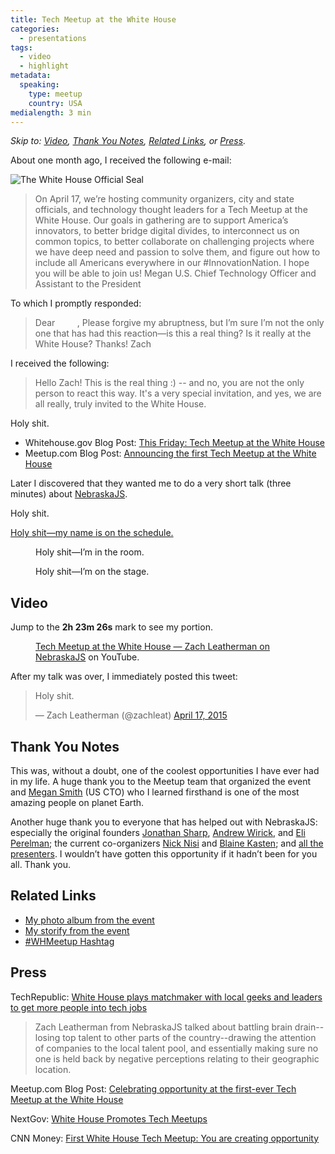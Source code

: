 ```yaml
---
title: Tech Meetup at the White House
categories:
  - presentations
tags:
  - video
  - highlight
metadata:
  speaking:
    type: meetup
    country: USA
medialength: 3 min
---
```


*Skip to: [Video](#video), [Thank You Notes](#thankyou), [Related Links](#related), or [Press](#press).*

About one month ago, I received the following e-mail:

<div class="printed-page">
<img src="/web/img/posts/whmeetup/seal.svg" onerror="this.src='/web/img/posts/whmeetup/seal.png'; this.onerror=null;" alt="The White House Official Seal">

> On April 17, we’re hosting community organizers, city and state officials, and technology thought leaders for a Tech Meetup at the White House. Our goals in gathering are to support America’s innovators, to better bridge digital divides, to interconnect us on common topics, to better collaborate on challenging projects where we have deep need and passion to solve them, and figure out how to include all Americans everywhere in our #InnovationNation.
> I hope you will be able to join us!
> Megan
> U.S. Chief Technology Officer and Assistant to the President

</div>

To which I promptly responded:

<div class="printed-page">

> Dear <span class="redacted">&nbsp;&nbsp;&nbsp;&nbsp;&nbsp;&nbsp;&nbsp;&nbsp;</span>,
> Please forgive my abruptness, but I’m sure I’m not the only one that has had this reaction—is this a real thing? Is it really at the White House?
> Thanks!
> Zach

</div>

I received the following:

<div class="printed-page">

> Hello Zach! This is the real thing :) -- and no, you are not the only person to react this way. It's a very special invitation, and yes, we are all really, truly invited to the White House.

</div>

Holy shit.

* Whitehouse.gov Blog Post: [This Friday: Tech Meetup at the White House](https://www.whitehouse.gov/blog/2015/04/14/friday-tech-meetup-white-house-0)
* Meetup.com Blog Post: [Announcing the first Tech Meetup at the White House](http://blog.meetup.com/announcing-the-first-tech-meetup-at-the-white-house/)


Later I discovered that they wanted me to do a very short talk (three minutes) about [NebraskaJS](http://nebraskajs.com/).

Holy shit.

<a href="/web/img/posts/whmeetup/schedule.jpg">Holy shit—my name is on the schedule.</a>

<figure>
	<img src="/web/img/posts/whmeetup/room.jpg" alt="">
	<figcaption>Holy shit—I’m in the room.</figcaption>
</figure>

<figure>
	<img src="/web/img/posts/whmeetup/onstage.jpg" alt="">
	<figcaption>Holy shit—I’m on the stage.</figcaption>
</figure>

<span id="video"></span>
## Video

Jump to the **2h 23m 26s** mark to see my portion.

<figure>
	<div><youtube-lite-player @slug="3OPJPvUZbP0" start="8607" @label="{{ title }}"></youtube-lite-player></div>
	<figcaption><a href="https://www.youtube.com/watch?v=3OPJPvUZbP0&amp;t=8607">Tech Meetup at the White House &mdash; Zach Leatherman on NebraskaJS</a> on YouTube.</figcaption>
</figure>

After my talk was over, I immediately posted this tweet:

<blockquote class="twitter-tweet" lang="en"><p>Holy shit.</p>&mdash; Zach Leatherman (@zachleat) <a href="https://twitter.com/zachleat/status/589090672306683904">April 17, 2015</a></blockquote>

<span id="thankyou"></span>
## Thank You Notes

This was, without a doubt, one of the coolest opportunities I have ever had in my life. A huge thank you to the Meetup team that organized the event and [Megan Smith](https://twitter.com/USCTO) (US CTO) who I learned firsthand is one of the most amazing people on planet Earth.

Another huge thank you to everyone that has helped out with NebraskaJS: especially the original founders [Jonathan Sharp](https://twitter.com/jdsharp), [Andrew Wirick](https://twitter.com/amwirick), and [Eli Perelman](https://twitter.com/eliperelman); the current co-organizers [Nick Nisi](https://twitter.com/nicknisi) and [Blaine Kasten](https://twitter.com/blainekasten); and [all the presenters](http://nebraskajs.com/presenters/). I wouldn’t have gotten this opportunity if it hadn’t been for you all. Thank you.

<span id="related"></span>
## Related Links

* [My photo album from the event](https://goo.gl/photos/4imPhedXuVyRS9168)
* [My storify from the event](https://storify.com/zachleat/white-house-meetup)
* [\#WHMeetup Hashtag](https://twitter.com/search?q=%23whmeetup)

<span id="press"></span>
## Press

TechRepublic: [White House plays matchmaker with local geeks and leaders to get more people into tech jobs](http://www.techrepublic.com/article/white-house-plays-matchmaker-with-local-geeks-and-leaders-to-get-more-people-into-tech-jobs/)

> Zach Leatherman from NebraskaJS talked about battling brain drain--losing top talent to other parts of the country--drawing the attention of companies to the local talent pool, and essentially making sure no one is held back by negative perceptions relating to their geographic location.

Meetup.com Blog Post: [Celebrating opportunity at the first-ever Tech Meetup at the White House](http://blog.meetup.com/creating-opportunity/)

NextGov: [White House Promotes Tech Meetups](http://www.nextgov.com/cio-briefing/2015/04/white-house-promotes-tech-meetups-economic-growth-drivers/110476/)

CNN Money: [First White House Tech Meetup: You are creating opportunity](http://money.cnn.com/2015/04/17/technology/white-house-tech-meetup-megan-smith/index.html)
